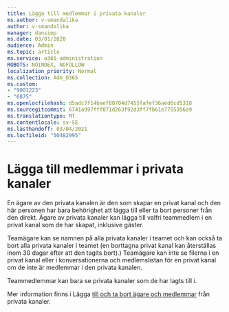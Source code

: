 ```yaml
---
title: Lägga till medlemmar i privata kanaler
ms.author: v-smandalika
author: v-smandalika
manager: dansimp
ms.date: 03/01/2020
audience: Admin
ms.topic: article
ms.service: o365-administration
ROBOTS: NOINDEX, NOFOLLOW
localization_priority: Normal
ms.collection: Adm_O365
ms.custom:
- "9001223"
- "6875"
ms.openlocfilehash: d5adc7f14baef80704d7455fafef36aed6cd5318
ms.sourcegitcommit: 6741a997fff871d263f92d3ff7fb61e7755956a9
ms.translationtype: MT
ms.contentlocale: sv-SE
ms.lasthandoff: 03/04/2021
ms.locfileid: "50482995"
---
```

# <a name="adding-members-to-private-channels"></a>Lägga till medlemmar i privata kanaler

En ägare av den privata kanalen är den som skapar en privat kanal och den här personen har bara behörighet att lägga till eller ta bort personer från den direkt. Ägare av privata kanaler kan lägga till valfri teammedlem i en privat kanal som de har skapat, inklusive gäster.

Teamägare kan se namnen på alla privata kanaler i teamet och kan också ta bort alla privata kanaler i teamet (en borttagna privat kanal kan återställas inom 30 dagar efter att den tagits bort).) Teamägare kan inte se filerna i en privat kanal eller i konversationerna och medlemslistan för en privat kanal om de inte är medlemmar i den privata kanalen.

Teammedlemmar kan bara se privata kanaler som de har lagts till i.

Mer information finns i Lägga [till och ta bort ägare och medlemmar](https://docs.microsoft.com/MicrosoftTeams/private-channels#adding-and-removing-owners-and-members) från privata kanaler.
